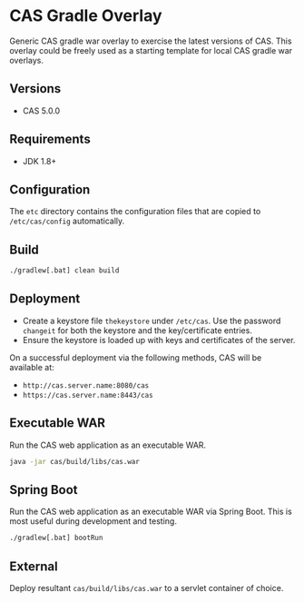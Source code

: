 CAS Gradle Overlay
============================
Generic CAS gradle war overlay to exercise the latest versions of CAS. This overlay could be freely used as a starting template for local CAS gradle war overlays. 

## Versions

* CAS 5.0.0

## Requirements

* JDK 1.8+

## Configuration

The `etc` directory contains the configuration files that are copied to `/etc/cas/config`  automatically.

## Build

```bash
./gradlew[.bat] clean build
```

## Deployment

- Create a keystore file `thekeystore` under `/etc/cas`. Use the password `changeit` for both the keystore and the key/certificate entries.
- Ensure the keystore is loaded up with keys and certificates of the server.

On a successful deployment via the following methods, CAS will be available at:

* `http://cas.server.name:8080/cas`
* `https://cas.server.name:8443/cas`

## Executable WAR

Run the CAS web application as an executable WAR.

```bash
java -jar cas/build/libs/cas.war 
```

## Spring Boot

Run the CAS web application as an executable WAR via Spring Boot. This is most useful during development and testing.

```bash
./gradlew[.bat] bootRun
```

## External

Deploy resultant `cas/build/libs/cas.war` to a servlet container of choice.